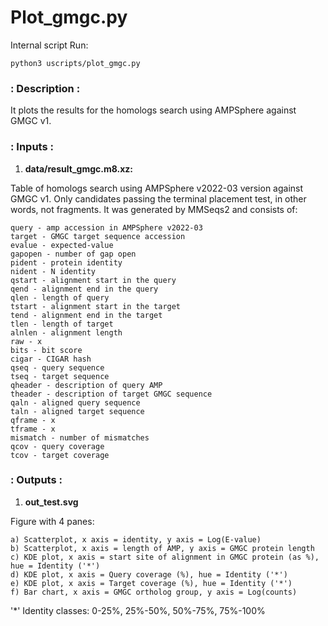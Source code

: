 # Plot_gmgc.py

Internal script
Run:

```
python3 uscripts/plot_gmgc.py
```

### : Description :

It plots the results for the homologs search using AMPSphere against GMGC v1.

### : Inputs :

1. **data/result_gmgc.m8.xz:**

Table of homologs search using AMPSphere v2022-03 version against GMGC v1.
Only candidates passing the terminal placement test, in other words, 
not fragments. It was generated by MMSeqs2 and consists of:
    
    query - amp accession in AMPSphere v2022-03 
    target - GMGC target sequence accession
    evalue - expected-value
    gapopen - number of gap open
    pident - protein identity
    nident - N identity
    qstart - alignment start in the query
    qend - alignment end in the query
    qlen - length of query
    tstart - alignment start in the target
    tend - alignment end in the target
    tlen - length of target
    alnlen - alignment length
    raw - x
    bits - bit score
    cigar - CIGAR hash
    qseq - query sequence
    tseq - target sequence
    qheader - description of query AMP
    theader - description of target GMGC sequence
    qaln - aligned query sequence
    taln - aligned target sequence
    qframe - x
    tframe - x
    mismatch - number of mismatches 
    qcov - query coverage
    tcov - target coverage

### : Outputs :

1. **out_test.svg**

Figure with 4 panes:

    a) Scatterplot, x axis = identity, y axis = Log(E-value)
    b) Scatterplot, x axis = length of AMP, y axis = GMGC protein length
    c) KDE plot, x axis = start site of alignment in GMGC protein (as %), hue = Identity ('*')
    d) KDE plot, x axis = Query coverage (%), hue = Identity ('*')
    e) KDE plot, x axis = Target coverage (%), hue = Identity ('*')
    f) Bar chart, x axis = GMGC ortholog group, y axis = Log(counts)
            
'*' Identity classes: 0-25%, 25%-50%, 50%-75%, 75%-100%


